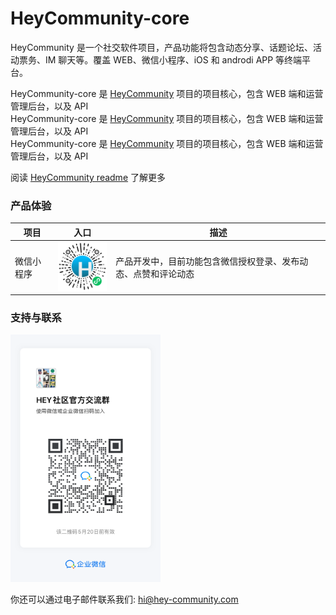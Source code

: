 HeyCommunity-core
================================

HeyCommunity 是一个社交软件项目，产品功能将包含动态分享、话题论坛、活动票务、IM 聊天等。覆盖 WEB、微信小程序、iOS 和 androdi APP 等终端平台。

HeyCommunity-core 是 [HeyCommunity](https://github.com/HeyCommunity/HeyCommunity) 项目的项目核心，包含 WEB 端和运营管理后台，以及 API   
HeyCommunity-core 是 [HeyCommunity](https://github.com/HeyCommunity/HeyCommunity) 项目的项目核心，包含 WEB 端和运营管理后台，以及 API   
HeyCommunity-core 是 [HeyCommunity](https://github.com/HeyCommunity/HeyCommunity) 项目的项目核心，包含 WEB 端和运营管理后台，以及 API   

阅读 [HeyCommunity readme](https://github.com/HeyCommunity/HeyCommunity) 了解更多   


### 产品体验

项目    |   入口   |   描述
-------|----------|----------
微信小程序   | <img src="https://github.com/HeyCommunity/HeyCommunity/raw/dev-master/assets/wxapp-qrcode.jpg" width="100">   | 产品开发中，目前功能包含微信授权登录、发布动态、点赞和评论动态


### 支持与联系

<img src="https://github.com/HeyCommunity/HeyCommunity/raw/dev-master/assets/wecom-group-qrcode.png" width="240">

你还可以通过电子邮件联系我们: hi@hey-community.com
